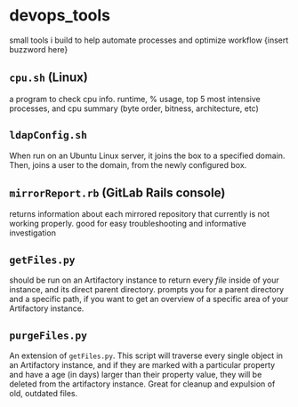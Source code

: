 # devops_tools
small tools i build to help automate processes and optimize workflow {insert buzzword here}

## `cpu.sh` (Linux)
a program to check cpu info. runtime, % usage, top 5 most intensive processes, and cpu summary (byte order, bitness, architecture, etc)

## `ldapConfig.sh`
When run on an Ubuntu Linux server, it joins the box to a specified domain. Then, joins a user to the domain, from the newly configured box.

## `mirrorReport.rb` (GitLab Rails console)
returns information about each mirrored repository that currently is not working properly. good for easy troubleshooting and informative investigation

## `getFiles.py` 
should be run on an Artifactory instance to return every *file* inside of your instance, and its direct parent directory. prompts you for a parent directory and a specific path, if you want to get an overview of a specific area of your Artifactory instance.

## `purgeFiles.py`
An extension of `getFiles.py`. This script will traverse every single object in an Artifactory instance, and if they are marked with a particular property and have a age (in days) larger than their property value, they will be deleted from the artifactory instance. Great for cleanup and expulsion of old, outdated files. 
